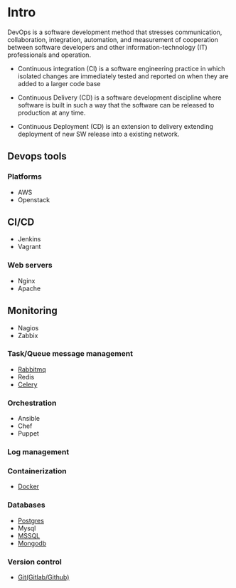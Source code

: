 # Intro

DevOps is a software development method that stresses communication, collaboration, integration, automation, and measurement of cooperation between software developers and other information-technology (IT) professionals and operation.

* Continuous integration (CI) is a software engineering practice in which isolated changes are immediately tested and reported on when they are added to a larger code base

* Continuous Delivery (CD) is a software development discipline where software is built in such a way that the software can be released to production at any time.

* Continuous Deployment (CD) is an extension to delivery extending deployment of new SW release into a existing network.


## Devops tools 
### Platforms
* AWS
* Openstack

## CI/CD
* Jenkins
* Vagrant

### Web servers
* Nginx
* Apache
## Monitoring
* Nagios
* Zabbix
### Task/Queue message management
* [Rabbitmq](https://github.com/dirakx/Rabbitmq)
* Redis
* [Celery](https://github.com/dirakx/Celery)
### Orchestration
* Ansible
* Chef
* Puppet
### Log management
### Containerization
* [Docker](https://github.com/dirakx/Docker)
### Databases
* [Postgres](https://github.com/dirakx/Postgres)
* Mysql
* [MSSQL](https://github.com/dirakx/Mssql)
* [Mongodb](https://github.com/dirakx/Mongodb)
### Version control
* [Git(Gitlab/Github)](https://github.com/dirakx/Git)


 








